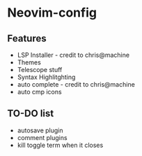# Neovim-config 
## Features
- LSP Installer - credit to chris@machine
- Themes
- Telescope stuff
- Syntax Highlitghting
- auto complete - credit to chris@machine
- auto cmp icons
## TO-DO list
- autosave plugin
- comment plugins
- kill toggle term when it closes
